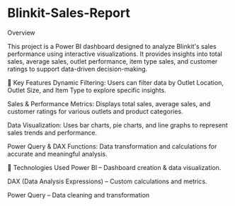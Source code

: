 # Blinkit-Sales-Report
Overview

This project is a Power BI dashboard designed to analyze Blinkit's sales performance using interactive visualizations. It provides insights into total sales, average sales, outlet performance, item type sales, and customer ratings to support data-driven decision-making.

🔹 Key Features
Dynamic Filtering: Users can filter data by Outlet Location, Outlet Size, and Item Type to explore specific insights.

Sales & Performance Metrics: Displays total sales, average sales, and customer ratings for various outlets and product categories.

Data Visualization: Uses bar charts, pie charts, and line graphs to represent sales trends and performance.

Power Query & DAX Functions: Data transformation and calculations for accurate and meaningful analysis.

📂 Technologies Used
Power BI – Dashboard creation & data visualization.

DAX (Data Analysis Expressions) – Custom calculations and metrics.

Power Query – Data cleaning and transformation
